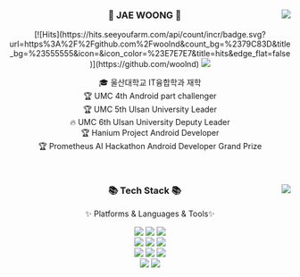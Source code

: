 <div align="center">
	<img align="right" src="http://mazassumnida.wtf/api/v2/generate_badge?boj=wo_olnd"/>
	<h3>👋 JAE WOONG 👋 </h3>
 [![Hits](https://hits.seeyoufarm.com/api/count/incr/badge.svg?url=https%3A%2F%2Fgithub.com%2Fwoolnd&count_bg=%2379C83D&title_bg=%23555555&icon=&icon_color=%23E7E7E7&title=hits&edge_flat=false)](https://github.com/woolnd) <a href="https://velog.io/@wodnd"><img src="https://img.shields.io/badge/-Velog-20C997?style=flat-square&logo=Velog&logoColor=white&"/></a>

  🎓 울산대학교 IT융합학과 재학  
  🏆 UMC 4th Android part challenger <br>
  🏆 UMC 5th Ulsan University Leader <br>
  🔥 UMC 6th Ulsan University Deputy Leader <br>
  🏆 Hanium Project Android Developer <br>
  🏆 Prometheus AI Hackathon Android Developer Grand Prize <br>

    

  <br>
 
</div>


<div align="center">
	<img align="right" src="https://github-readme-stats.vercel.app/api/top-langs/?username=woolnd&layout=compact">
	<h3>📚 Tech Stack 📚</h3>
		<p>✨ Platforms & Languages & Tools✨</p>
  
 <img src="https://img.shields.io/badge/-JAVA-007396?style=flat-square&logo=JAVA&logoColor=white"> <img src="https://img.shields.io/badge/Kotlin-7F52FF?style=flat-square&logo=Kotlin&logoColor=white"> <img src="https://img.shields.io/badge/Swift-F05138?style=flat-square&logo=Swift&logoColor=white"> 
<br>
<img src="https://img.shields.io/badge/Android-3DDC84?style=flat-square&logo=Android&logoColor=white"> <img src="https://img.shields.io/badge/iOS-000000?style=flat-square&logo=Apple&logoColor=white"/> <img src="https://img.shields.io/badge/Postman-FF6C37?style=flat-square&logo=Postman&logoColor=white"/> 
<br>
<img src="https://img.shields.io/badge/Visual%20Studio%20Code-007ACC?style=flat&logo=VisualStudioCode&logoColor=white" /> <img src="https://img.shields.io/badge/Android%20Studio-3DDC84?style=flat&logo=AndroidStudio&logoColor=white" /> <img src="https://img.shields.io/badge/Xcode-147EFB?style=flat&logo=Xcode&logoColor=white" /> 
<br>
<img src="https://img.shields.io/badge/Velog-20C997?style=flat&logo=Velog&logoColor=white" /> <img src="https://img.shields.io/badge/GitHub-181717?style=flat&logo=GitHub&logoColor=white" /> 

</div>


